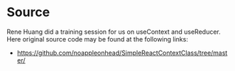 # Source
Rene Huang did a training session for us on useContext and useReducer. 
Here original source code may be found at the following links:

* https://github.com/noappleonhead/SimpleReactContextClass/tree/master/